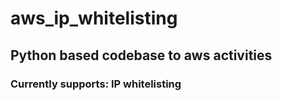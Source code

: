 # aws_ip_whitelisting

## Python based codebase to aws activities

### Currently supports: IP whitelisting
